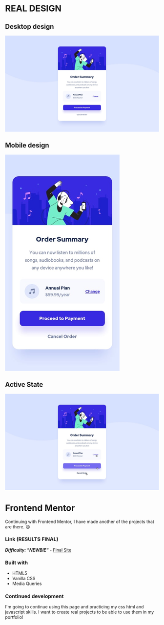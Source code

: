 # REAL DESIGN
## Desktop design
![DesktopVersion](/design/desktop-design.jpg)
## Mobile design
![Descripción de la imagen](/design/mobile-design.jpg)
## Active State
![Descripción de la imagen](/design/active-states.jpg)

# Frontend Mentor
Continuing with Frontend Mentor, I have made another of the projects that are there. 😄

### Link (RESULTS FINAL)
***Difficulty: "NEWBIE"*** - [Final Site](https://summary-order-bodini.netlify.app/)

### Built with

- HTML5
- Vanilla CSS
- Media Queries

### Continued development

I'm going to continue using this page and practicing my css html and javascript skills. I want to create real projects to be able to use them in my portfolio!

